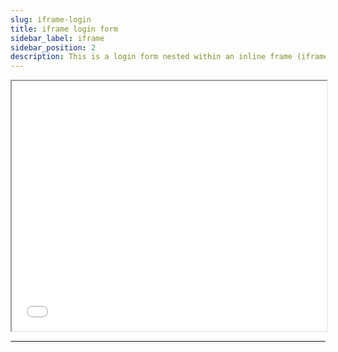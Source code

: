 ```yaml
---
slug: iframe-login
title: iframe login form
sidebar_label: iframe
sidebar_position: 2
description: This is a login form nested within an inline frame (iframe) that will POST on submit and will return with a HTTP response code of `200`.
---
```


<iframe
  id="test-iframe"
  src="/login-page-bare?docusaurus-data-bare-page=true"
  class="margin-vert--lg"
  style="overflow-y: hidden; width: 100%; height: 400px;"
  scrolling="no"
></iframe>

<hr/>
